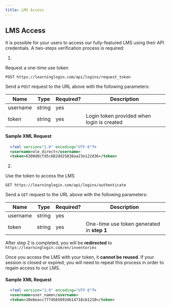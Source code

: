 ```yaml
---
title: LMS Access
---
```


## LMS Access

It is possible for your users to access our fully-featured LMS using their API credentials. A two-steps verification process is required:

1.
  Request a one-time use token

  `POST https://learninglogin.com/api/logins/request_token`

  Send a `POST` request to the URL above with the following parameters:

  | Name     | Type   | Required? | Description                                 |
  |----------|--------|-----------|---------------------------------------------|
  | username | string | yes       |                                             |            |
  | token    | string | yes       | Login token provided when login is created  |
  
#### Sample XML Request

~~~xml
  <?xml version="1.0" encoding="UTF-8"?>
  <username>ole_direct</username>
  <token>6300d0cfd5c682dd25838aa23e122d36</token>
~~~

2.
  Use the token to access the LMS

  `GET https://learninglogin.com/api/logins/authenticate`

  Send a `GET` request to the URL above with the following parameters:

  | Name     | Type   | Required? | Description                                 |
  |----------|--------|-----------|---------------------------------------------|
  | username | string | yes       |                                             |
  | token    | string | yes       | One-time use token generated in **step 1**  |

After step 2 is completed, you will be **redirected** to `https://learninglogin.com/en/inventories`

Once you access the LMS with your token, it **cannot be reused**. If your session is closed or expired, you will need to repeat this process in order to regain access to our LMS.

#### Sample XML Request

~~~xml
  <?xml version="1.0" encoding="UTF-8"?>
  <username>user_name</username>
  <token>10e6eacc77745658934b14718cb1210</token>
~~~
